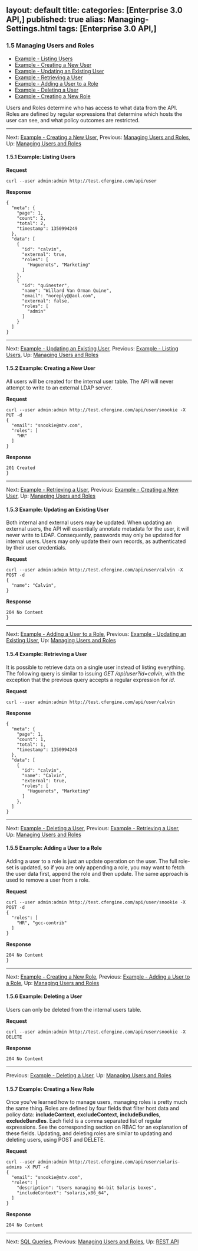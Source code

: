 layout: default
title: 
categories: [Enterprise 3.0 API,]
published: true
alias: Managing-Settings.html
tags: [Enterprise 3.0 API,]
---
### 1.5 Managing Users and Roles

-   [Example - Listing
    Users](/manuals/Enterprise-3-0-API#Example-_002d-Listing-Users)
-   [Example - Creating a New
    User](/manuals/Enterprise-3-0-API#Example-_002d-Creating-a-New-User)
-   [Example - Updating an Existing
    User](/manuals/Enterprise-3-0-API#Example-_002d-Updating-an-Existing-User)
-   [Example - Retrieving a
    User](/manuals/Enterprise-3-0-API#Example-_002d-Retrieving-a-User)
-   [Example - Adding a User to a
    Role](/manuals/Enterprise-3-0-API#Example-_002d-Adding-a-User-to-a-Role)
-   [Example - Deleting a
    User](/manuals/Enterprise-3-0-API#Example-_002d-Deleting-a-User)
-   [Example - Creating a New
    Role](/manuals/Enterprise-3-0-API#Example-_002d-Creating-a-New-Role)

Users and Roles determine who has access to what data from the API.
Roles are defined by regular expressions that determine which hosts the
user can see, and what policy outcomes are restricted.

* * * * *

Next: [Example - Creating a New
User](/manuals/Enterprise-3-0-API#Example-_002d-Creating-a-New-User),
Previous: [Managing Users and
Roles](/manuals/Enterprise-3-0-API#Managing-Users-and-Roles),
Up: [Managing Users and
Roles](/manuals/Enterprise-3-0-API#Managing-Users-and-Roles)

#### 1.5.1 Example: Listing Users

**Request**

    curl --user admin:admin http://test.cfengine.com/api/user

**Response**

    {
      "meta": {
        "page": 1,
        "count": 2,
        "total": 2,
        "timestamp": 1350994249
      },
      "data": [
        {
          "id": "calvin",
          "external": true,
          "roles": [
            "Huguenots", "Marketing"
          ]
        },
        {
          "id": "quinester",
          "name": "Willard Van Orman Quine",
          "email": "noreply@@aol.com",
          "external": false,
          "roles": [
            "admin"
          ]
        }
      ]
    }

* * * * *

Next: [Example - Updating an Existing
User](/manuals/Enterprise-3-0-API#Example-_002d-Updating-an-Existing-User),
Previous: [Example - Listing
Users](/manuals/Enterprise-3-0-API#Example-_002d-Listing-Users),
Up: [Managing Users and
Roles](/manuals/Enterprise-3-0-API#Managing-Users-and-Roles)

#### 1.5.2 Example: Creating a New User

All users will be created for the internal user table. The API will
never attempt to write to an external LDAP server.

**Request**

    curl --user admin:admin http://test.cfengine.com/api/user/snookie -X PUT -d
    {
      "email": "snookie@mtv.com",
      "roles": [
        "HR"
      ]
    }

**Response**

    201 Created
    }

* * * * *

Next: [Example - Retrieving a
User](/manuals/Enterprise-3-0-API#Example-_002d-Retrieving-a-User),
Previous: [Example - Creating a New
User](/manuals/Enterprise-3-0-API#Example-_002d-Creating-a-New-User),
Up: [Managing Users and
Roles](/manuals/Enterprise-3-0-API#Managing-Users-and-Roles)

#### 1.5.3 Example: Updating an Existing User

Both internal and external users may be updated. When updating an
external users, the API will essentially annotate metadata for the user,
it will never write to LDAP. Consequently, passwords may only be updated
for internal users. Users may only update their own records, as
authenticated by their user credentials.

**Request**

    curl --user admin:admin http://test.cfengine.com/api/user/calvin -X POST -d
    {
      "name": "Calvin",
    }

**Response**

    204 No Content
    }

* * * * *

Next: [Example - Adding a User to a
Role](/manuals/Enterprise-3-0-API#Example-_002d-Adding-a-User-to-a-Role),
Previous: [Example - Updating an Existing
User](/manuals/Enterprise-3-0-API#Example-_002d-Updating-an-Existing-User),
Up: [Managing Users and
Roles](/manuals/Enterprise-3-0-API#Managing-Users-and-Roles)

#### 1.5.4 Example: Retrieving a User

It is possible to retrieve data on a single user instead of listing
everything. The following query is similar to issuing *GET
/api/user?id=calvin*, with the exception that the previous query accepts
a regular expression for *id*.

**Request**

    curl --user admin:admin http://test.cfengine.com/api/user/calvin

**Response**

    {
      "meta": {
        "page": 1,
        "count": 1,
        "total": 1,
        "timestamp": 1350994249
      },
      "data": [
        {
          "id": "calvin",
          "name": "Calvin",
          "external": true,
          "roles": [
            "Huguenots", "Marketing"
          ]
        },
      ]
    }

* * * * *

Next: [Example - Deleting a
User](/manuals/Enterprise-3-0-API#Example-_002d-Deleting-a-User),
Previous: [Example - Retrieving a
User](/manuals/Enterprise-3-0-API#Example-_002d-Retrieving-a-User),
Up: [Managing Users and
Roles](/manuals/Enterprise-3-0-API#Managing-Users-and-Roles)

#### 1.5.5 Example: Adding a User to a Role

Adding a user to a role is just an update operation on the user. The
full role-set is updated, so if you are only appending a role, you may
want to fetch the user data first, append the role and then update. The
same approach is used to remove a user from a role.

**Request**

    curl --user admin:admin http://test.cfengine.com/api/user/snookie -X POST -d
    {
      "roles": [
        "HR", "gcc-contrib"
      ]
    }

**Response**

    204 No Content
    }

* * * * *

Next: [Example - Creating a New
Role](/manuals/Enterprise-3-0-API#Example-_002d-Creating-a-New-Role),
Previous: [Example - Adding a User to a
Role](/manuals/Enterprise-3-0-API#Example-_002d-Adding-a-User-to-a-Role),
Up: [Managing Users and
Roles](/manuals/Enterprise-3-0-API#Managing-Users-and-Roles)

#### 1.5.6 Example: Deleting a User

Users can only be deleted from the internal users table.

**Request**

    curl --user admin:admin http://test.cfengine.com/api/user/snookie -X DELETE

**Response**

    204 No Content

* * * * *

Previous: [Example - Deleting a
User](/manuals/Enterprise-3-0-API#Example-_002d-Deleting-a-User),
Up: [Managing Users and
Roles](/manuals/Enterprise-3-0-API#Managing-Users-and-Roles)

#### 1.5.7 Example: Creating a New Role

Once you've learned how to manage users, managing roles is pretty much
the same thing. Roles are defined by four fields that filter host data
and policy data: **includeContext**, **excludeContext**,
**includeBundles**, **excludeBundles**. Each field is a comma separated
list of regular expressions. See the corresponding section on RBAC for
an explanation of these fields. Updating, and deleting roles are similar
to updating and deleting users, using POST and DELETE.

**Request**

    curl --user admin:admin http://test.cfengine.com/api/user/solaris-admins -X PUT -d
    {
      "email": "snookie@mtv.com",
      "roles": [
        "description": "Users managing 64-bit Solaris boxes",
        "includeContext": "solaris,x86_64",
      ]
    }

**Response**

    204 No Content

* * * * *

Next: [SQL Queries](/manuals/Enterprise-3-0-API#SQL-Queries),
Previous: [Managing Users and
Roles](/manuals/Enterprise-3-0-API#Managing-Users-and-Roles), Up: [REST
API](/manuals/Enterprise-3-0-API#REST-API)

